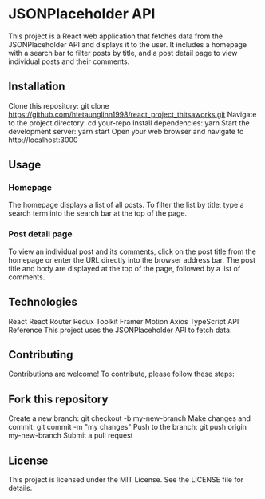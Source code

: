 # JSONPlaceholder API

This project is a React web application that fetches data from the JSONPlaceholder API and displays it to the user. It includes a homepage with a search bar to filter posts by title, and a post detail page to view individual posts and their comments.

## Installation

Clone this repository: git clone https://github.com/htetaunglinn1998/react_project_thitsaworks.git
Navigate to the project directory: cd your-repo
Install dependencies: yarn
Start the development server: yarn start
Open your web browser and navigate to http://localhost:3000

## Usage

### Homepage

The homepage displays a list of all posts. To filter the list by title, type a search term into the search bar at the top of the page.

### Post detail page

To view an individual post and its comments, click on the post title from the homepage or enter the URL directly into the browser address bar. The post title and body are displayed at the top of the page, followed by a list of comments.

## Technologies

React
React Router
Redux Toolkit
Framer Motion
Axios
TypeScript
API Reference
This project uses the JSONPlaceholder API to fetch data.

## Contributing

Contributions are welcome! To contribute, please follow these steps:

## Fork this repository

Create a new branch: git checkout -b my-new-branch
Make changes and commit: git commit -m "my changes"
Push to the branch: git push origin my-new-branch
Submit a pull request

## License

This project is licensed under the MIT License. See the LICENSE file for details.
